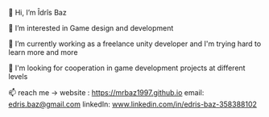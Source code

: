 👋 Hi, I’m Îdrîs Baz

👀 I’m interested in Game design and development

🌱 I’m currently working as a freelance unity developer and I'm trying hard to learn more and more

💞️ I'm looking for cooperation in game development projects at different levels

📫 reach me -> website : https://mrbaz1997.github.io email: edris.baz@gmail.com linkedIn: www.linkedin.com/in/edris-baz-358388102
